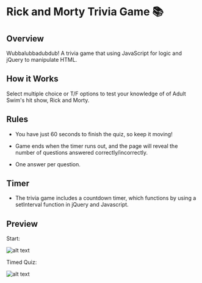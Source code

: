 # Rick and Morty Trivia Game :books:

## Overview
Wubbalubbadubdub! A trivia game that using JavaScript for logic and jQuery to manipulate HTML. 

## How it Works

Select multiple choice or T/F options to test your knowledge of of Adult Swim's hit show, Rick and Morty. 

## Rules

- You have just 60 seconds to finish the quiz, so keep it moving! 

- Game ends when the timer runs out, and the page will reveal the number of questions answered correctly/incorrectly.

- One answer per question. 

## Timer 
- The trivia game includes a countdown timer, which functions by using a setInterval function in jQuery and Javascript. 

## Preview 

Start:

![alt text](http://i67.tinypic.com/2111gzk.png)

Timed Quiz:

![alt text](http://i66.tinypic.com/2isa354.png)
